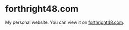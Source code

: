 # forthright48.com

My personal website. You can view it on [forthright48.com](www.forthright48.com).
